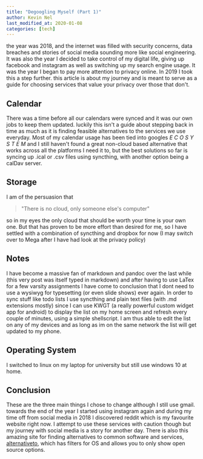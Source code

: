 ```yaml
---
title: "Degoogling Myself (Part 1)"
author: Kevin Nel
last_modified_at: 2020-01-08
categories: [tech]
---
```


the year was 2018, and the internet was filled with security concerns, data breaches and stories of social media sounding more like social engineering.
It was also the year I decided to take control of my digital life, giving up facebook and instagram as well as switching up my search engine usage.
It was the year I began to pay more attention to privacy online.
In 2019 I took this a step further.
this article is about my journey and is meant to serve as a guide for choosing services that value your privacy over those that don't.

## Calendar

There was a time before all our calendars were synced and it was our own jobs to keep them updated.
luckily this isn't a guide about stepping back in time as much as it is finding feasible alternatives to the services we use everyday.
Most of my calendar usage has been tied into googles *E C O S Y S T E M* and I still haven't found a great non-cloud based alternative that works across all the platforms I need it to, but the best solutions so far is syncing up .ical or .csv files using syncthing, with another option being a calDav server.

## Storage

I am of the persuasion that

> "There is no cloud, only someone else's computer"

so in my eyes the only cloud that should be worth your time is your own one. But that has proven to be more effort than desired for me, so I have settled with a combination of syncthing and dropbox for now (I may switch over to Mega after I have had look at the privacy policy)

## Notes

I have become a massive fan of markdown and pandoc over the last while (this very post was itself typed in markdown) and after having to use LaTex for a few varsity assignments I have come to conclusion that I dont need to use a wysiwyg for typesetting (or even slide shows) ever again.
In order to sync stuff like todo lists I use syncthing and plain text files (with .md extensions mostly) since I can use KWGT (a really powerful custom widget app for android) to display the list on my home screen and refresh every couple of minutes, using a simple shellscript.
I am thus able to edit the list on any of my devices and as long as im on the same network the list will get updated to my phone.

## Operating System

I switched to linux on my laptop for university but still use windows 10 at home.

## Conclusion

These are the three main things I chose to change although I still use gmail.
towards the end of the year I started using instagram again and during my time off from social media in 2018 I discovered reddit which is my favourite website right now.
I attempt to use these services with caution though but my journey with social media is a story for another day.
There is also this amazing site for finding alternatives to common software and services, [alternativeto](alternativeto.net), which has filters for OS and allows you to only show open source options.
